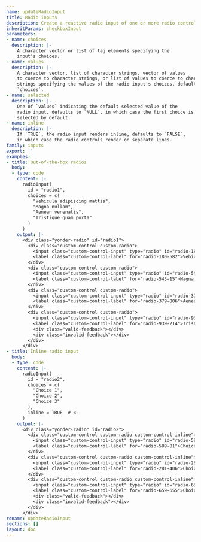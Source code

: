 ```yaml
---
name: updateRadioInput
title: Radio inputs
description: Create a reactive radio input of one or more radio controls.
inheritParams: checkboxInput
parameters:
- name: choices
  description: |-
    A character vector or list of tag elements specifying the
    input's choices.
- name: values
  description: |-
    A character vector, list of character strings, vector of values
    to coerce to character strings, or list of values to coerce to character
    strings specifying the values of the radio input's choices, defaults to
    `choices`.
- name: selected
  description: |-
    One of `values` indicating the default selected value of the
    radio input, defaults to `NULL`, in which case the first choice is
    selected by default.
- name: inline
  description: |-
    If `TRUE`, the radio input renders inline, defaults to `FALSE`,
    in which case the radio controls render on separate lines.
family: inputs
export: ''
examples:
- title: Out-of-the-box radios
  body:
  - type: code
    content: |-
      radioInput(
        id = "radio1",
        choices = c(
          "Vehicula adipiscing mattis",
          "Magna nullam",
          "Aenean venenatis",
          "Tristique quam porta"
        )
      )
    output: |-
      <div class="yonder-radio" id="radio1">
        <div class="custom-control custom-radio">
          <input class="custom-control-input" type="radio" id="radio-180-582" name="radio1" value="Vehicula adipiscing mattis" checked autocomplete="off"/>
          <label class="custom-control-label" for="radio-180-582">Vehicula adipiscing mattis</label>
        </div>
        <div class="custom-control custom-radio">
          <input class="custom-control-input" type="radio" id="radio-543-15" name="radio1" value="Magna nullam" autocomplete="off"/>
          <label class="custom-control-label" for="radio-543-15">Magna nullam</label>
        </div>
        <div class="custom-control custom-radio">
          <input class="custom-control-input" type="radio" id="radio-379-806" name="radio1" value="Aenean venenatis" autocomplete="off"/>
          <label class="custom-control-label" for="radio-379-806">Aenean venenatis</label>
        </div>
        <div class="custom-control custom-radio">
          <input class="custom-control-input" type="radio" id="radio-939-214" name="radio1" value="Tristique quam porta" autocomplete="off"/>
          <label class="custom-control-label" for="radio-939-214">Tristique quam porta</label>
          <div class="valid-feedback"></div>
          <div class="invalid-feedback"></div>
        </div>
      </div>
- title: Inline radio input
  body:
  - type: code
    content: |-
      radioInput(
        id = "radio2",
        choices = c(
          "Choice 1",
          "Choice 2",
          "Choice 3"
        ),
        inline = TRUE  # <-
      )
    output: |-
      <div class="yonder-radio" id="radio2">
        <div class="custom-control custom-radio custom-control-inline">
          <input class="custom-control-input" type="radio" id="radio-589-81" name="radio2" value="Choice 1" checked autocomplete="off"/>
          <label class="custom-control-label" for="radio-589-81">Choice 1</label>
        </div>
        <div class="custom-control custom-radio custom-control-inline">
          <input class="custom-control-input" type="radio" id="radio-281-406" name="radio2" value="Choice 2" autocomplete="off"/>
          <label class="custom-control-label" for="radio-281-406">Choice 2</label>
        </div>
        <div class="custom-control custom-radio custom-control-inline">
          <input class="custom-control-input" type="radio" id="radio-659-655" name="radio2" value="Choice 3" autocomplete="off"/>
          <label class="custom-control-label" for="radio-659-655">Choice 3</label>
          <div class="valid-feedback"></div>
          <div class="invalid-feedback"></div>
        </div>
      </div>
rdname: updateRadioInput
sections: []
layout: doc
---
```

